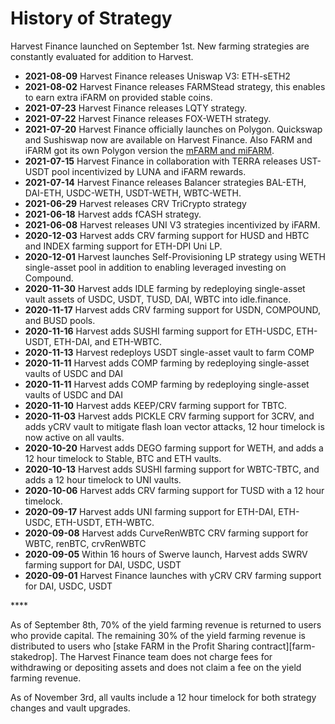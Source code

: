 # History of Strategy

Harvest Finance launched on September 1st. New farming strategies are constantly evaluated for addition to Harvest. 

* **2021-08-09** Harvest Finance releases  Uniswap V3: ETH-sETH2
* **2021-08-02** Harvest Finance releases FARMStead strategy, this enables to earn extra iFARM on provided stable coins. 
* **2021-07-23** Harvest Finance releases LQTY strategy. 
* **2021-07-22** Harvest Finance releases FOX-WETH strategy.
* **2021-07-20** Harvest Finance officially launches on Polygon. Quickswap and Sushiswap now are available on Harvest Finance. Also FARM and iFARM got its own Polygon version the [mFARM and miFARM](https://harvest-finance.gitbook.io/harvest-finance/general-info/how-to-use-1/where-trade-farm-bfarm). 
* **2021-07-15** Harvest Finance in collaboration with TERRA releases UST-USDT pool incentivized by LUNA and iFARM rewards.
* **2021-07-14** Harvest Finance releases Balancer strategies BAL-ETH, DAI-ETH, USDC-WETH, USDT-WETH, WBTC-WETH. 
* **2021-06-29** Harvest releases CRV TriCrypto strategy 
* **2021-06-18** Harvest adds fCASH strategy.
* **2021-06-08** Harvest releases UNI V3 strategies incentivized by iFARM.
* **2020-12-03** Harvest adds CRV farming support for HUSD and HBTC and INDEX farming support for ETH-DPI Uni LP.
* **2020-12-01** Harvest launches Self-Provisioning LP strategy using WETH single-asset pool in addition to enabling leveraged investing on Compound.
* **2020-11-30** Harvest adds IDLE farming by redeploying single-asset vault assets of USDC, USDT, TUSD, DAI, WBTC into idle.finance.
* **2020-11-17** Harvest adds CRV farming support for USDN, COMPOUND, and BUSD pools.
* **2020-11-16** Harvest adds SUSHI farming support for ETH-USDC, ETH-USDT, ETH-DAI, and ETH-WBTC.
* **2020-11-13** Harvest redeploys USDT single-asset vault to farm COMP
* **2020-11-11** Harvest adds COMP farming by redeploying single-asset vaults of USDC and DAI
* **2020-11-11** Harvest adds COMP farming by redeploying single-asset vaults of USDC and DAI
* **2020-11-10** Harvest adds KEEP/CRV farming support for TBTC.
* **2020-11-03** Harvest adds PICKLE CRV farming support for 3CRV, and adds yCRV vault to mitigate flash loan vector attacks, 12 hour timelock is now active on all vaults.
* **2020-10-20** Harvest adds DEGO farming support for WETH, and adds a 12 hour timelock to Stable, BTC and ETH vaults.
* **2020-10-13** Harvest adds SUSHI farming support for WBTC-TBTC, and adds a 12 hour timelock to UNI vaults.
* **2020-10-06** Harvest adds CRV farming support for TUSD with a 12 hour timelock.
* **2020-09-17** Harvest adds UNI farming support for ETH-DAI, ETH-USDC, ETH-USDT, ETH-WBTC.
* **2020-09-08** Harvest adds CurveRenWBTC CRV farming support for WBTC, renBTC, crvRenWBTC
* **2020-09-05** Within 16 hours of Swerve launch, Harvest adds SWRV farming support for DAI, USDC, USDT
* **2020-09-01** Harvest Finance launches with yCRV CRV farming support for DAI, USDC, USDT

\*\*\*\*

As of September 8th, 70% of the yield farming revenue is returned to users who provide capital. The remaining 30% of the yield farming revenue is distributed to users who \[stake FARM in the Profit Sharing contract\]\[farm-stakedrop\]. The Harvest Finance team does not charge fees for withdrawing or depositing assets and does not claim a fee on the yield farming revenue.

As of November 3rd, all vaults include a 12 hour timelock for both strategy changes and vault upgrades.

